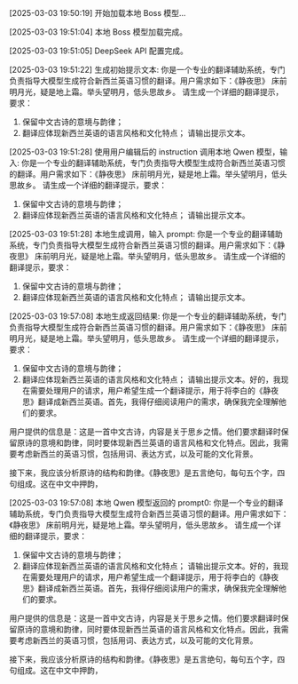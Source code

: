 [2025-03-03 19:50:19] 开始加载本地 Boss 模型...

[2025-03-03 19:51:04] 本地 Boss 模型加载完成。

[2025-03-03 19:51:05] DeepSeek API 配置完成。

[2025-03-03 19:51:22] 生成初始提示文本:
你是一个专业的翻译辅助系统，专门负责指导大模型生成符合新西兰英语习惯的翻译。用户需求如下：《静夜思》
床前明月光，疑是地上霜。举头望明月，低头思故乡。
请生成一个详细的翻译提示，要求：
1. 保留中文古诗的意境与韵律；
2. 翻译应体现新西兰英语的语言风格和文化特点；
请输出提示文本。

[2025-03-03 19:51:28] 使用用户编辑后的 instruction 调用本地 Qwen 模型，输入:
你是一个专业的翻译辅助系统，专门负责指导大模型生成符合新西兰英语习惯的翻译。用户需求如下：《静夜思》
床前明月光，疑是地上霜。举头望明月，低头思故乡。
请生成一个详细的翻译提示，要求：
1. 保留中文古诗的意境与韵律；
2. 翻译应体现新西兰英语的语言风格和文化特点；
请输出提示文本。

[2025-03-03 19:51:28] 本地生成调用，输入 prompt:
你是一个专业的翻译辅助系统，专门负责指导大模型生成符合新西兰英语习惯的翻译。用户需求如下：《静夜思》
床前明月光，疑是地上霜。举头望明月，低头思故乡。
请生成一个详细的翻译提示，要求：
1. 保留中文古诗的意境与韵律；
2. 翻译应体现新西兰英语的语言风格和文化特点；
请输出提示文本。

[2025-03-03 19:57:08] 本地生成返回结果:
你是一个专业的翻译辅助系统，专门负责指导大模型生成符合新西兰英语习惯的翻译。用户需求如下：《静夜思》
床前明月光，疑是地上霜。举头望明月，低头思故乡。
请生成一个详细的翻译提示，要求：
1. 保留中文古诗的意境与韵律；
2. 翻译应体现新西兰英语的语言风格和文化特点；
请输出提示文本。好的，我现在需要处理用户的请求，用户希望生成一个翻译提示，用于将李白的《静夜思》翻译成新西兰英语。首先，我得仔细阅读用户的需求，确保我完全理解他们的要求。

用户提供的信息是：这是一首中文古诗，内容是关于思乡之情。他们要求翻译时保留原诗的意境和韵律，同时要体现新西兰英语的语言风格和文化特点。因此，我需要考虑新西兰的英语习惯，包括用词、表达方式，以及可能的文化背景。

接下来，我应该分析原诗的结构和韵律。《静夜思》是五言绝句，每句五个字，四句组成。这在中文中押韵，

[2025-03-03 19:57:08] 本地 Qwen 模型返回的 prompt0:
你是一个专业的翻译辅助系统，专门负责指导大模型生成符合新西兰英语习惯的翻译。用户需求如下：《静夜思》
床前明月光，疑是地上霜。举头望明月，低头思故乡。
请生成一个详细的翻译提示，要求：
1. 保留中文古诗的意境与韵律；
2. 翻译应体现新西兰英语的语言风格和文化特点；
请输出提示文本。好的，我现在需要处理用户的请求，用户希望生成一个翻译提示，用于将李白的《静夜思》翻译成新西兰英语。首先，我得仔细阅读用户的需求，确保我完全理解他们的要求。

用户提供的信息是：这是一首中文古诗，内容是关于思乡之情。他们要求翻译时保留原诗的意境和韵律，同时要体现新西兰英语的语言风格和文化特点。因此，我需要考虑新西兰的英语习惯，包括用词、表达方式，以及可能的文化背景。

接下来，我应该分析原诗的结构和韵律。《静夜思》是五言绝句，每句五个字，四句组成。这在中文中押韵，

